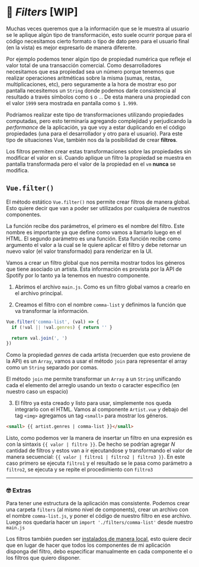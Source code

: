 # 🚬 *Filters* [WIP]

Muchas veces queremos que a la información que se le muestra al usuario se le aplique algún tipo de transformación, esto suele ocurrir porque para el código necesitamos cierto formato o tipo de dato pero para el usuario final (en la vista) es mejor expresarlo de manera diferente.

Por ejemplo podemos tener algún tipo de propiedad numérica que refleje el valor total de una transacción comercial. Como desarrolladores necesitamos que esa propiedad sea un número porque tenemos que realizar operaciones aritméticas sobre la misma (sumas, restas, multiplicaciones, etc), pero seguramente a la hora de mostrar eso por pantalla necesitemos un `String` donde podemos darle consistencia al resultado a través símbolos como `$` o `.`. De esta manera una propiedad con el valor `1999` sera mostrada en pantalla como `$ 1.999`.

Podríamos realizar este tipo de transformaciones utilizando propiedades computadas, pero esto terminaría agregando complejidad y perjudicando la *performance* de la aplicación, ya que voy a estar duplicando en el código propiedades (una para el desarrollador y otro para el usuario). Para este tipo de situaciones Vue, también nos da la posibilidad de crear **filtros**.

Los filtros permiten crear estas transformaciones sobre las propiedades sin modificar el valor en si. Cuando aplique un filtro la propiedad se muestra en pantalla transformada pero el valor de la propiedad en el `vm` **nunca** se modifica.

## `Vue.filter()`

El método estático `Vue.filter()` nos permite crear filtros de manera global. Esto quiere decir que van a poder ser utilizados por cualquiera de nuestros componentes.

La función recibe dos parámetros, el primero es el nombre del filtro. Este nombre es importante ya que define como vamos a llamarlo luego en el HTML. El segundo parámetro es una función. Esta función recibe como argumento el valor a la cual se le quiere aplicar el filtro y debe retornar un nuevo valor (el valor transformado) para renderizar en la UI.

Vamos a crear un filtro global que nos permita mostrar todos los géneros que tiene asociado un artista. Esta información es provista por la API de Spotify por lo tanto ya la tenemos en nuestro componente.

1. Abrimos el archivo `main.js`. Como es un filtro global vamos a crearlo en el archivo principal.

2. Creamos el filtro con el nombre `comma-list` y definimos la función que va transformar la información.

```javascript
Vue.filter('comma-list', (val) => {
  if (!val || !val.genres) { return '' }

  return val.join(', ')
})
```

Como la propiedad *genres* de cada artista (recuerden que esto proviene de la API) es un `Array`, vamos a usar el método `join` para representar el array como un `String` separado por comas.

El método `join` me permite transformar un `Array` a un `String` unificando cada el elemento del arreglo usando un texto o caracter especifico (en nuestro caso un espacio)

3. El filtro ya esta creado y listo para usar, simplemente nos queda integrarlo con el HTML. Vamos al componente `Artist.vue` y debajo del tag `<img>` agregamos un tag `<small>` para mostrar los géneros.

```html
<small> {{ artist.genres | comma-list }}</small>
```

Listo, como podemos ver la manera de insertar un filtro en una expresión es con la sintaxis `{{ valor | filtro }}`. De hecho se podrían agregar *N* cantidad de filtros y estos van a ir ejecutandose y transformando el valor de manera secuencial: `{{ valor | filtro1 | filtro2 | filtro3 }}`. En este caso primero se ejecuta `filtro1` y el resultado se le pasa como parámetro a `filtro2`, se ejecuta y se repite el procedimiento con `filtro3`

---
### 🤓 Extras
Para tener une estructura de la aplicación mas consistente. Podemos crear una carpeta `filters` (al mismo nivel de components), crear un archivo con el nombre `comma-list.js`, y poner el código de nuestro filtro en ese archivo. Luego nos quedaría hacer un `import './filters/comma-list'` desde nuestro `main.js`

Los filtros también pueden ser [instalados de manera local](https://vuejs.org/v2/guide/syntax.html#Filters), esto quiere decir que en lugar de hacer que todos los componentes de mi aplicación disponga del filtro, debo especificar manualmente en cada componente el o los filtros que quiero disponer.

<!-- ### 📝 [Solución](https://github.com/ianaya89/workshop-vuejs/blob/master/hints/17.md) -->

